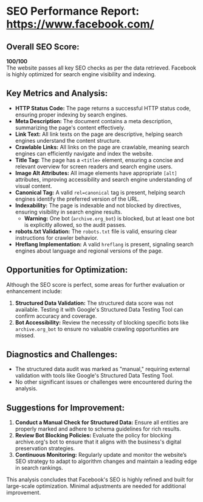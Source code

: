 # SEO Performance Report: https://www.facebook.com/  

## Overall SEO Score:  
**100/100**  
The website passes all key SEO checks as per the data retrieved. Facebook is highly optimized for search engine visibility and indexing.  

## Key Metrics and Analysis:  
- **HTTP Status Code:** The page returns a successful HTTP status code, ensuring proper indexing by search engines.  
- **Meta Description:** The document contains a meta description, summarizing the page's content effectively.  
- **Link Text:** All link texts on the page are descriptive, helping search engines understand the content structure.  
- **Crawlable Links:** All links on the page are crawlable, meaning search engines can efficiently navigate and index the website.  
- **Title Tag:** The page has a `<title>` element, ensuring a concise and relevant overview for screen readers and search engine users.  
- **Image Alt Attributes:** All image elements have appropriate `[alt]` attributes, improving accessibility and search engine understanding of visual content.  
- **Canonical Tag:** A valid `rel=canonical` tag is present, helping search engines identify the preferred version of the URL.  
- **Indexability:** The page is indexable and not blocked by directives, ensuring visibility in search engine results.  
  - **Warning:** One bot (`archive.org_bot`) is blocked, but at least one bot is explicitly allowed, so the audit passes.  
- **robots.txt Validation:** The `robots.txt` file is valid, ensuring clear instructions for crawler behavior.  
- **Hreflang Implementation:** A valid `hreflang` is present, signaling search engines about language and regional versions of the page.  

## Opportunities for Optimization:  
Although the SEO score is perfect, some areas for further evaluation or enhancement include:  
1. **Structured Data Validation:** The structured data score was not available. Testing it with Google's Structured Data Testing Tool can confirm accuracy and coverage.  
2. **Bot Accessibility:** Review the necessity of blocking specific bots like `archive.org_bot` to ensure no valuable crawling opportunities are missed.  

## Diagnostics and Challenges:  
- The structured data audit was marked as "manual," requiring external validation with tools like Google's Structured Data Testing Tool.  
- No other significant issues or challenges were encountered during the analysis.  

## Suggestions for Improvement:  
1. **Conduct a Manual Check for Structured Data:** Ensure all entities are properly marked and adhere to schema guidelines for rich results.  
2. **Review Bot Blocking Policies:** Evaluate the policy for blocking archive.org's bot to ensure that it aligns with the business's digital preservation strategies.  
3. **Continuous Monitoring:** Regularly update and monitor the website’s SEO strategy to adapt to algorithm changes and maintain a leading edge in search rankings.  

This analysis concludes that Facebook's SEO is highly refined and built for large-scale optimization. Minimal adjustments are needed for additional improvement.
